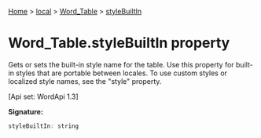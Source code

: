 [Home](./index) &gt; [local](local.md) &gt; [Word\_Table](local.word_table.md) &gt; [styleBuiltIn](local.word_table.stylebuiltin.md)

# Word\_Table.styleBuiltIn property

Gets or sets the built-in style name for the table. Use this property for built-in styles that are portable between locales. To use custom styles or localized style names, see the "style" property. 

 \[Api set: WordApi 1.3\]

**Signature:**
```javascript
styleBuiltIn: string
```
